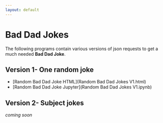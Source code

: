 ```yaml
---
layout: default
---
```


# Bad Dad Jokes

The following programs contain various versions of json requests to get a much needed **Bad Dad Joke**.

## Version 1-  One random joke 

- [Random Bad Dad Joke HTML](Random Bad Dad Jokes V1.html)
- [Random Bad Dad Joke Jupyter](Random Bad Dad Jokes V1.ipynb)

## Version 2- Subject jokes

*coming soon*

